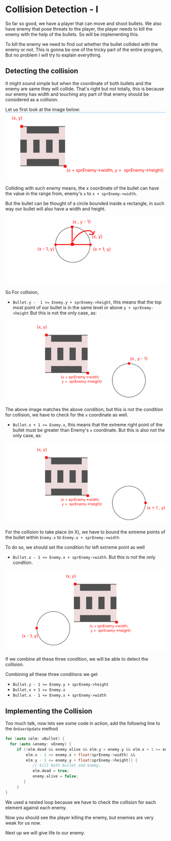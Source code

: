 # Collision Detection - I
So far so good, we have a player that can move and shoot bullets. We also have enemy that pose threats to the player, the player needs to kill the enemy with the help of the bullets. So will be implementing this.

To kill the enemy we need to find out whether the bullet collided with the enemy or not.
This is gonna be one of the tricky part of the entire program, But no problem I will try to explain everything.

## Detecting the collision
It might sound simple but when the coordinate of both bullets and the enemy are same they will collide. That's right but not totally, this is because our enemy has width and touching any part of that enemy should be considered as a collision.

Let us first look at the image below:
![sprite-demo](../image/sprite-demo.png)

Colliding with such enemy means, the x coordinate of the bullet can have the value in the range from, enemy's `x` to `x + sprEnemy->width`.

But the bullet can be thought of a circle bounded inside a rectangle, in such way our bullet will also have a width and height.

![circle-demo](../image/circle-demo.png)

So For collision, 
*  `Bullet.y -  1 >= Enemy.y + sprEnemy->height`, this means that the top most point of our bullet is in the same level or above `y + sprEnemy->height`
But this is not the only case, as:

![no-collision-for-same-y](../image/no-collision-for-same-y.png)

The above image matches the above condition, but this is not the condition for collision, we have to check for the `x` coordinate as well.

* `Bullet.x + 1 >= Enemy.x`, this means that the extreme right point of the bullet must be greater than Enemy's `x` coordinate.
But this is also not the only case, as:

![no-collsion-for-greater-x](../image/no-collision-for-greater-x.png)

For the collision to take place (in X), we have to bound the extreme points of the bullet within `Enemy.x` to `Enemy.x + sprEnemy->width`

 To do so, we should set the condition for left extreme point as well

* `Bullet.x - 1 <= Enemy.x + sprEnemy->width`. But this is not the only condtion.

![no-collision-for-smaller-x](../image/no-collision-for-smaller-x.png)

If we combine all these three condition, we will be able to detect the collision.

Combining all these three conditions we get
* `Bullet.y - 1 >= Enemy.y + sprEnemy->height`
* `Bullet.x + 1 >= Enemy.x`
* `Bullet.x - 1 <= Enemy.x + sprEnemy->width`

## Implementing the Collision

Too much talk, now lets see some code in action, add the following line to the
`OnUserUpdate` method
```cpp
for (auto &elm: vBullet) {
  for (auto &enemy: vEnemy) {
     if (!elm.dead && enemy.alive && elm.y > enemy.y && elm.x + 1 >= enemy.x &&
         elm.x - 1 <= enemy.x + float(sprEnemy->width) &&
         elm.y - 1 <= enemy.y + float(sprEnemy->height)) {
            // kill both bullet and enemy.
            elm.dead = true;
            enemy.alive = false;
        }
     }
}
```
We used a nested loop because we have to check the collision for each element against each enemy.

Now you should see the player killing the enemy, but enemies are very weak for us now.

Next up we will give life to our enemy.
